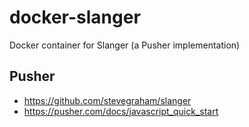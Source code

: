 # docker-slanger
Docker container for Slanger (a Pusher implementation)

## Pusher

* https://github.com/stevegraham/slanger
* https://pusher.com/docs/javascript_quick_start
